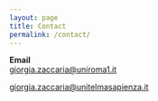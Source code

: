 ```yaml
---
layout: page
title: Contact
permalink: /contact/
---
```

<!-- ![](unitelma.png) -->

**Email**   
<a href="mailto:giorgia.zaccaria@unimib.it" target="_blank">giorgia.zaccaria@uniroma1.it </a>

<a href="mailto:giorgia.zaccaria@unitelmasapienza.it" target="_blank">giorgia.zaccaria@unitelmasapienza.it </a> 
 
 

